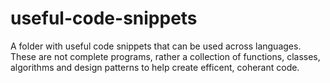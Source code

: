 # useful-code-snippets
A folder with useful code snippets that can be used across languages. These are not complete programs, rather a collection of functions, classes, algorithms and design patterns to help create efficent, coherant code.
